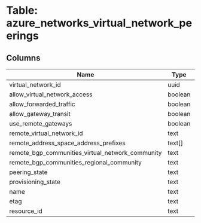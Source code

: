 
# Table: azure_networks_virtual_network_peerings

## Columns
| Name        | Type           | Description  |
| ------------- | ------------- | -----  |
|virtual_network_id|uuid||
|allow_virtual_network_access|boolean||
|allow_forwarded_traffic|boolean||
|allow_gateway_transit|boolean||
|use_remote_gateways|boolean||
|remote_virtual_network_id|text||
|remote_address_space_address_prefixes|text[]||
|remote_bgp_communities_virtual_network_community|text||
|remote_bgp_communities_regional_community|text||
|peering_state|text||
|provisioning_state|text||
|name|text||
|etag|text||
|resource_id|text||
